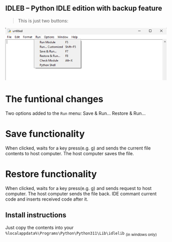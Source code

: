 ## **IDLEB** – Python IDLE edition with backup feature

> This is just two buttons:

[![Preview of IDLEB][preview_image]][preview_image_url]


# The funtional changes
Two options added to the `Run` menu:
Save & Run...
Restore & Run...

# Save functionality
When clicked, waits for a key press(e.g. g) and sends the current file contents to host computer.
The host computer saves the file.

# Restore functionality
When clicked, waits for a key press(e.g. g) and sends request to host computer.
The host computer sends the file back.
IDE commant current code and inserts received code after it.

## Install instructions
Just copy the contents into your `%localappdata%\Programs\Python\Python311\Lib\idlelib` <sub>(in windows only)</sub>

[//]: # (LINKS)
[preview_image]: https://github.com/KOSMOSTARuzb/idlelib/blob/main/screenshots/menubar.png "Preview of IDLEB"
[preview_image_url]: https://github.com/KOSMOSTARuzb/idlelib/blob/main/screenshots/menubar.png
